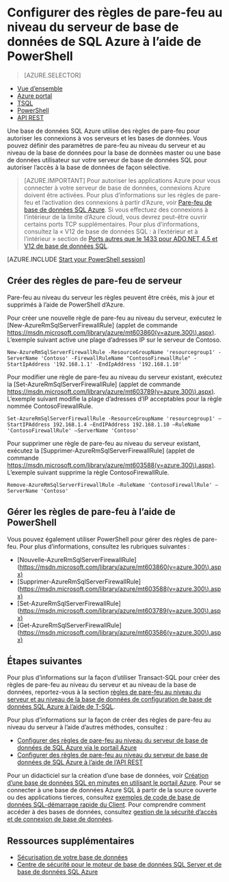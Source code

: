 <properties
    pageTitle="Configurer des règles de pare-feu au niveau du serveur de base de données de SQL Azure à l’aide de PowerShell | Microsoft Azure"
    description="Découvrez comment configurer le pare-feu pour les adresses IP qui accèdent aux bases de données SQL d’Azure."
    services="sql-database"
    documentationCenter=""
    authors="stevestein"
    manager="jhubbard"
    editor=""/>


<tags
    ms.service="sql-database"
    ms.workload="data-management"
    ms.tgt_pltfrm="na"
    ms.devlang="dotnet"
    ms.topic="article"
    ms.date="08/09/2016"
    ms.author="sstein"/>


# <a name="configure-azure-sql-database-server-level-firewall-rules-by-using-powershell"></a>Configurer des règles de pare-feu au niveau du serveur de base de données de SQL Azure à l’aide de PowerShell


> [AZURE.SELECTOR]
- [Vue d’ensemble](sql-database-firewall-configure.md)
- [Azure portal](sql-database-configure-firewall-settings.md)
- [TSQL](sql-database-configure-firewall-settings-tsql.md)
- [PowerShell](sql-database-configure-firewall-settings-powershell.md)
- [API REST](sql-database-configure-firewall-settings-rest.md)


Une base de données SQL Azure utilise des règles de pare-feu pour autoriser les connexions à vos serveurs et les bases de données. Vous pouvez définir des paramètres de pare-feu au niveau du serveur et au niveau de la base de données pour la base de données master ou une base de données utilisateur sur votre serveur de base de données SQL pour autoriser l’accès à la base de données de façon sélective.

> [AZURE.IMPORTANT] Pour autoriser les applications Azure pour vous connecter à votre serveur de base de données, connexions Azure doivent être activées. Pour plus d’informations sur les règles de pare-feu et l’activation des connexions à partir d’Azure, voir [Pare-feu de base de données SQL Azure](sql-database-firewall-configure.md). Si vous effectuez des connexions à l’intérieur de la limite d’Azure cloud, vous devrez peut-être ouvrir certains ports TCP supplémentaires. Pour plus d’informations, consultez la « V12 de base de données SQL : à l’extérieur et à l’intérieur » section de [Ports autres que le 1433 pour ADO.NET 4.5 et V12 de base de données SQL](sql-database-develop-direct-route-ports-adonet-v12.md).


[AZURE.INCLUDE [Start your PowerShell session](../../includes/sql-database-powershell.md)]

## <a name="create-server-firewall-rules"></a>Créer des règles de pare-feu de serveur

Pare-feu au niveau du serveur les règles peuvent être créés, mis à jour et supprimés à l’aide de PowerShell d’Azure.

Pour créer une nouvelle règle de pare-feu au niveau du serveur, exécutez le [New-AzureRmSqlServerFirewallRule] (applet de commande https://msdn.microsoft.com/library/azure/mt603860(v=azure.300\).aspx). L’exemple suivant active une plage d’adresses IP sur le serveur de Contoso.

    New-AzureRmSqlServerFirewallRule -ResourceGroupName 'resourcegroup1' -ServerName 'Contoso' -FirewallRuleName "ContosoFirewallRule" -StartIpAddress '192.168.1.1' -EndIpAddress '192.168.1.10'       

Pour modifier une règle de pare-feu au niveau du serveur existant, exécutez la [Set-AzureRmSqlServerFirewallRule] (applet de commande https://msdn.microsoft.com/library/azure/mt603789(v=azure.300\).aspx). L’exemple suivant modifie la plage d’adresses d’IP acceptables pour la règle nommée ContosoFirewallRule.

    Set-AzureRmSqlServerFirewallRule -ResourceGroupName 'resourcegroup1' –StartIPAddress 192.168.1.4 –EndIPAddress 192.168.1.10 –RuleName 'ContosoFirewallRule' –ServerName 'Contoso'

Pour supprimer une règle de pare-feu au niveau du serveur existant, exécutez la [Supprimer-AzureRmSqlServerFirewallRule] (applet de commande https://msdn.microsoft.com/library/azure/mt603588(v=azure.300\).aspx). L’exemple suivant supprime la règle ContosoFirewallRule.

    Remove-AzureRmSqlServerFirewallRule –RuleName 'ContosoFirewallRule' –ServerName 'Contoso'


## <a name="manage-firewall-rules-by-using-powershell"></a>Gérer les règles de pare-feu à l’aide de PowerShell

Vous pouvez également utiliser PowerShell pour gérer des règles de pare-feu. Pour plus d’informations, consultez les rubriques suivantes :

* [Nouvelle-AzureRmSqlServerFirewallRule] (https://msdn.microsoft.com/library/azure/mt603860(v=azure.300\).aspx)
* [Supprimer-AzureRmSqlServerFirewallRule] (https://msdn.microsoft.com/library/azure/mt603588(v=azure.300\).aspx)
* [Set-AzureRmSqlServerFirewallRule] (https://msdn.microsoft.com/library/azure/mt603789(v=azure.300\).aspx)
* [Get-AzureRmSqlServerFirewallRule] (https://msdn.microsoft.com/library/azure/mt603586(v=azure.300\).aspx)


## <a name="next-steps"></a>Étapes suivantes

Pour plus d’informations sur la façon d’utiliser Transact-SQL pour créer des règles de pare-feu au niveau du serveur et au niveau de la base de données, reportez-vous à la section [règles de pare-feu au niveau du serveur et au niveau de la base de données de configuration de base de données SQL Azure à l’aide de T-SQL](sql-database-configure-firewall-settings-tsql.md).

Pour plus d’informations sur la façon de créer des règles de pare-feu au niveau du serveur à l’aide d’autres méthodes, consultez :

- [Configurer des règles de pare-feu au niveau du serveur de base de données de SQL Azure via le portail Azure](sql-database-configure-firewall-settings.md)
- [Configurer des règles de pare-feu au niveau du serveur de base de données de SQL Azure à l’aide de l’API REST](sql-database-configure-firewall-settings-rest.md)

Pour un didacticiel sur la création d’une base de données, voir [Création d’une base de données SQL en minutes en utilisant le portail Azure](sql-database-get-started.md).
Pour se connecter à une base de données Azure SQL à partir de la source ouverte ou des applications tierces, consultez [exemples de code de base de données SQL-démarrage rapide du Client](https://msdn.microsoft.com/library/azure/ee336282.aspx).
Pour comprendre comment accéder à des bases de données, consultez [gestion de la sécurité d’accès et de connexion de base de données](https://msdn.microsoft.com/library/azure/ee336235.aspx).


## <a name="additional-resources"></a>Ressources supplémentaires

- [Sécurisation de votre base de données](sql-database-security.md)
- [Centre de sécurité pour le moteur de base de données SQL Server et de base de données SQL Azure](https://msdn.microsoft.com/library/bb510589)


<!--Image references-->
[1]: ./media/sql-database-configure-firewall-settings/AzurePortalBrowseForFirewall.png
[2]: ./media/sql-database-configure-firewall-settings/AzurePortalFirewallSettings.png
<!--anchors-->
